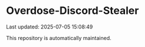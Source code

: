 # Overdose-Discord-Stealer

Last updated: 2025-07-05 15:08:49

This repository is automatically maintained.
